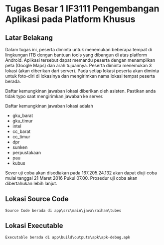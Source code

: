# Tugas Besar 1 IF3111 Pengembangan Aplikasi pada Platform Khusus

## Latar Belakang

Dalam tugas ini, peserta diminta untuk menemukan beberapa tempat di lingkungan ITB dengan bantuan tools yang dibangun di atas platform Android. Aplikasi tersebut dapat memandu peserta dengan menampilkan peta (Google Maps) dan arah tujuannya. Peserta diminta menemukan 3 lokasi (akan diberikan dari server). Pada setiap lokasi peserta akan diminta untuk foto-diri di lokasinya dan mengirimkan nama lokasi tempat peserta berada. 

Daftar kemungkinan jawaban lokasi diberikan oleh asisten. Pastikan anda tidak typo saat mengirimkan jawaban ke server. 

Daftar kemungkinan jawaban lokasi adalah

* gku_barat
* gku_timur
* intel
* cc_barat
* cc_timur
* dpr
* sunken
* perpustakaan
* pau
* kubus

Sever uji coba akan disediakan pada 167.205.24.132 akan dapat diuji coba mulai tanggal 21 Maret 2016 Pukul 07.00.
Prosedur uji coba akan dibertahukan lebih lanjut.

## Lokasi Source Code
    Source Code berada di app\src\main\java\raihan\tubes

## Lokasi Executable
    Executable berada di app\build\outputs\apk\apk-debug.apk
